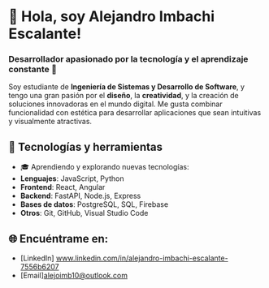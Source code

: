 # 👋 Hola, soy Alejandro Imbachi Escalante!
### Desarrollador apasionado por la tecnología y el aprendizaje constante 🚀

Soy estudiante de **Ingeniería de Sistemas y Desarrollo de Software**, y tengo una gran pasión por el **diseño**, la **creatividad**, y la creación de soluciones innovadoras en el mundo digital. Me gusta combinar funcionalidad con estética para desarrollar aplicaciones que sean intuitivas y visualmente atractivas.


## 🚀 Tecnologías y herramientas

- 🎓 Aprendiendo y explorando nuevas tecnologías:
- **Lenguajes**: JavaScript, Python
- **Frontend**: React, Angular
- **Backend**: FastAPI, Node.js, Express
- **Bases de datos**: PostgreSQL, SQL, Firebase
- **Otros**: Git, GitHub, Visual Studio Code



## 🌐 Encuéntrame en:

- [LinkedIn] www.linkedin.com/in/alejandro-imbachi-escalante-7556b6207
- [Email]alejoimb10@outlook.com
